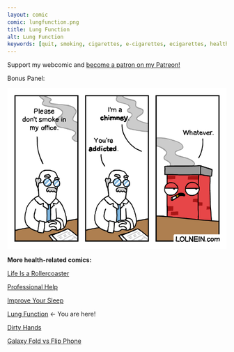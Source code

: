 ```yaml
---
layout: comic
comic: lungfunction.png
title: Lung Function
alt: Lung Function
keywords: [quit, smoking, cigarettes, e-cigarettes, ecigarettes, health, insurance, healthcare, lung, function, doctor, breathing, chimney, winter, heating, wood, smoke]
---
```


Support my webcomic and [become a patron on my Patreon!](https://www.patreon.com/lolnein)

Bonus Panel:

![Lung Function Bonus](/images/lungfunction_bonus.png)


__More health-related comics:__

[Life Is a Rollercoaster](https://lolnein.com/2018/04/12/lifeisarollercoaster/)

[Professional Help](https://lolnein.com/2019/09/03/professionalhelp/)

[Improve Your Sleep](https://lolnein.com/2019/09/26/improveyoursleep/)

[Lung Function](https://lolnein.com/2019/12/17/lungfunction/) <- You are here!

[Dirty Hands](https://lolnein.com/2020/03/02/dirtyhands)

[Galaxy Fold vs Flip Phone](https://lolnein.com/2019/04/27/galaxyfoldvsflipphone/)